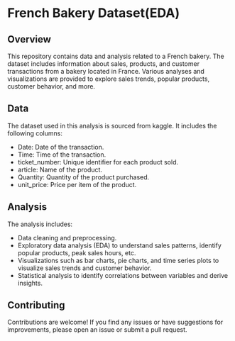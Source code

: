 # French Bakery Dataset(EDA)

## Overview
This repository contains data and analysis related to a French bakery. The dataset includes information about sales, products, and customer transactions from a bakery located in France. Various analyses and visualizations are provided to explore sales trends, popular products, customer behavior, and more.

## Data
The dataset used in this analysis is sourced from kaggle. It includes the following columns:
- Date: Date of the transaction.
- Time: Time of the transaction.
- ticket_number: Unique identifier for each product sold.
- article: Name of the product.
- Quantity: Quantity of the product purchased.
- unit_price: Price per item of the product.

## Analysis
The analysis includes:
- Data cleaning and preprocessing.
- Exploratory data analysis (EDA) to understand sales patterns, identify popular products, peak sales hours, etc.
- Visualizations such as bar charts, pie charts, and time series plots to visualize sales trends and customer behavior.
- Statistical analysis to identify correlations between variables and derive insights.

## Contributing
Contributions are welcome! If you find any issues or have suggestions for improvements, please open an issue or submit a pull request.



